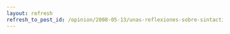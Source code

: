 ```yaml
---
layout: refresh
refresh_to_post_id: /opinion/2008-05-13/unas-reflexiones-sobre-sintactic-sugar-y-el-goto.html
---
```

